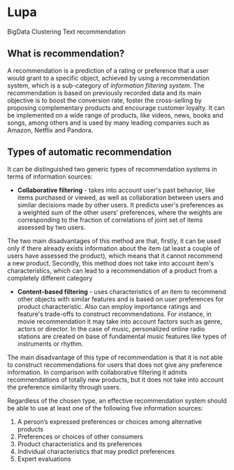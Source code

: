 Lupa
====

BigData Clustering Text recommendation

What is recommendation?
-----------------------
A recommendation is a prediction of a rating or preference that a user would grant to a specific object, achieved by using a recommendation system, which is a sub-category of *information filtering system*. The recommendation is based on previously recorded data and its main objective is to boost the conversion rate, foster the cross-selling by proposing complementary products and encourage customer loyalty. It can be implemented on a wide range of products, like videos, news, books and songs, among others and is used by many leading companies such as Amazon, Netflix and Pandora.


Types of automatic recommendation
---------------------------------
It can be distinguished two generic types of recommendation systems in terms of information sources:

* **Collaborative filtering** - takes into account user's past behavior, like items purchased or viewed, as well as collaboration between users and similar decisions made by other users. It predicts user's preferences as a weighted sum of the other users' preferences, where the weights are corresponding to the fraction of correlations of joint set of items assessed by two users.

 The two main disadvantages of this method are that, firstly, it can be used only if there already exists information about the item (at least a couple of users have assessed the product), which means that it cannot recommend a new product. Secondly, this method does not take into account item's characteristics, which can lead to a recommendation of a product from a completely different category


* **Content-based filtering** - uses characteristics of an item to recommend other objects with similar features and is based on user preferences for product characteristic. Also can employ importance ratings and feature's trade-offs to construct recommendations. For instance, in movie recommendation it may take into account factors such as genre, actors or director. In the case of music, personalized online radio stations are created on base of fundamental music features like types of instruments or rhythm.

 The main disadvantage of this type of recommendation is that it is not able to construct recommendations for users that does not give any preference information. In comparison with collaborative filtering it admits recommendations of totally new products, but it does not take into account the preference similarity through users.
 


Regardless of the chosen type, an effective recommendation system should be able to use at least one of the following five information sources:

1. A person’s expressed preferences or choices among alternative products
2. Preferences  or choices of other consumers
3. Product characteristics and its preferences
4. Individual characteristics that may predict preferences
5. Expert evaluations
